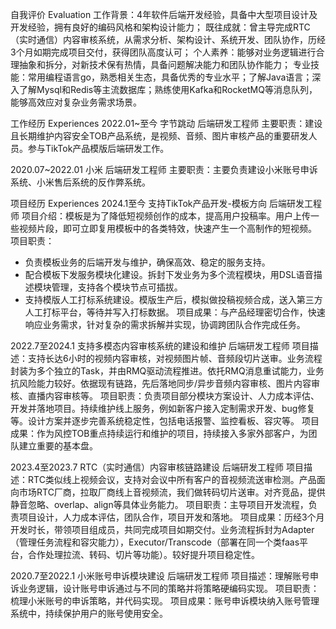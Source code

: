 自我评价 Evaluation
工作背景：4年软件后端开发经验，具备中大型项目设计及开发经验，拥有良好的编码风格和架构设计能力；
既往成就：曾主导完成RTC（实时通信）内容审核系统，从需求分析、架构设计、系统开发、团队协作，历经3个月如期完成项目交付，获得团队高度认可；
个人素养：能够对业务逻辑进行合理抽象和拆分，对新技术保有热情，具备问题解决能力和团队协作能力；
专业技能：常用编程语言go，熟悉相关生态，具备优秀的专业水平；了解Java语言；深入了解Mysql和Redis等主流数据库；熟练使用Kafka和RocketMQ等消息队列，能够高效应对复杂业务需求场景。
 
工作经历 Experiences
2022.01~至今                   字节跳动                  后端研发工程师
主要职责：建设且长期维护内容安全TOB产品系统，是视频、音频、图片审核产品的重要研发人员。参与TikTok产品模版后端研发工作。

2020.07~2022.01               小米                      后端研发工程师
主要职责：主要负责建设小米账号申诉系统、小米售后系统的反作弊系统。

项目经历 Experiences
2024.1至今                   支持TikTok产品开发-模板方向                        后端研发工程师
 项目介绍：模板是为了降低短视频创作的成本，提高用户投稿率。用户上传一些视频片段，即可立即复用模板中的各类特效，快速产生一个高制作的短视频。
 项目职责：
- 负责模板业务的后端开发与维护，确保高效、稳定的服务支持。
- 配合模板下发服务模块化建设。拆封下发业务为多个流程模块，用DSL语音描述模块管理，支持各个模块节点可插拔。
- 支持模版人工打标系统建设。模版生产后，模拟做投稿视频合成，送入第三方人工打标平台，等待并写入打标数据。
项目成果：与产品经理密切合作，快速响应业务需求，针对复杂的需求拆解并实现，协调跨团队合作完成任务。

2022.7至2024.1                支持多模态内容审核系统的建设和维护                   后端研发工程师
项目描述：支持长达6小时的视频内容审核，对视频图片帧、音频段切片送审。业务流程封装为多个独立的Task，并由RMQ驱动流程推进。依托RMQ消息重试能力，业务抗风险能力较好。依据现有链路，先后落地同步/异步音频内容审核、图片内容审核、直播内容审核等。
项目职责：负责项目部分模块方案设计、人力成本评估、开发并落地项目。持续维护线上服务，例如新客户接入定制需求开发、bug修复等。设计方案并逐步完善系统稳定性，包括电话报警、监控看板、容灾等。
项目成果：作为风控TOB重点持续运行和维护的项目，持续接入多家外部客户，为团队建立重要的基本盘。

2023.4至2023.7                RTC（实时通信）内容审核链路建设                   后端研发工程师
项目描述：RTC类似线上视频会议，支持对会议中所有客户的音视频流送审检测。产品面向市场RTC厂商，拉取厂商线上音视频流，我们做转码切片送审。对齐竞品，提供静音忽略、overlap、align等具体业务能力。
项目职责：主导项目开发流程，负责项目设计，人力成本评估，团队合作，项目开发和落地。
项目成果：历经3个月开发时长，带领项目组成员，共同完成项目如期交付。业务流程拆封为Adapter（管理任务流程和容灾能力），Executor/Transcode（部署在同一个类faas平台，合作处理拉流、转码、切片等功能）。较好提升项目稳定性。

2020.7至2022.1                  小米账号申诉模块建设                   后端研发工程师
项目描述：理解账号申诉业务逻辑，设计账号申诉通过与不同的策略并将策略硬编码实现。
项目职责：梳理小米账号的申诉策略，并代码实现。
项目成果：账号申诉模块纳入账号管理系统中，持续保护用户的账号使用安全。

